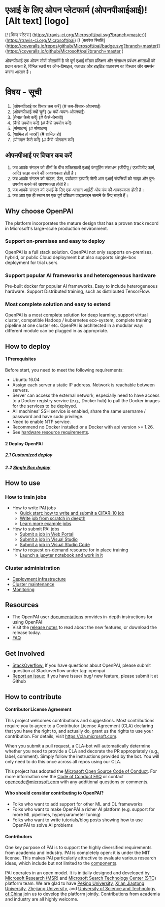 
# एआई के लिए ओपन प्लेटफार्म (ओपनपीआईआई)! [Alt text] [logo]

[लोगो]: ./pailogo.jpg "ओपनपीआई"

[! [बिल्ड स्टेटस] (https://travis-ci.org/Microsoft/pai.svg?branch=master)] (https://travis-ci.org/Microsoft/pai)
[! [कवरेज स्थिति] (https://coveralls.io/repos/github/Microsoft/pai/badge.svg?branch=master)] (https://coveralls.io/github/Microsoft/pai?branch=master )

ओपनपीआई एक ओपन सोर्स प्लेटफ़ॉर्म है जो पूर्ण एआई मॉडल प्रशिक्षण और संसाधन प्रबंधन क्षमताओं को प्रदान करता है, विभिन्न स्तरों पर ऑन-प्रिमाइज़, क्लाउड और हाइब्रिड वातावरण का विस्तार और समर्थन करना आसान है।

# विषय - सूची
1. [ओपनपीआई पर विचार कब करें] (# कब-विचार-ओपनपाई)
2. [ओपनपीआई क्यों चुनें] (# क्यों-चयन-ओपनपाई)
3. [तैनात कैसे करें] (# कैसे-तैनाती)
4. [कैसे उपयोग करें] (# कैसे उपयोग करें)
5. [संसाधन] (# संसाधन)
6. [शामिल हो जाओ] (# शामिल हो)
7. [योगदान कैसे करें] (# कैसे-योगदान करें)

## ओपनपीआई पर विचार कब करें
1. जब आपके संगठन को टीमों के बीच शक्तिशाली एआई कंप्यूटिंग संसाधन (जीपीयू / एफपीजीए फार्म, आदि) साझा करने की आवश्यकता होती है।
2. जब आपके संगठन को मॉडल, डेटा, पर्यावरण इत्यादि जैसी आम एआई संपत्तियों को साझा और पुन: उपयोग करने की आवश्यकता होती है।
3. जब आपके संगठन को एआई के लिए एक आसान आईटी ओप मंच की आवश्यकता होती है।
4. जब आप एक ही स्थान पर एक पूर्ण प्रशिक्षण पाइपलाइन चलाने के लिए चाहते हैं।

## Why choose OpenPAI
The platform incorporates the mature design that has a proven track record in Microsoft's large-scale production environment.

### Support on-premises and easy to deploy

OpenPAI is a full stack solution. OpenPAI not only supports on-premises, hybrid, or public Cloud deployment but also supports single-box deployment for trial users.

### Support popular AI frameworks and heterogeneous hardware

Pre-built docker for popular AI frameworks. Easy to include heterogeneous hardware. Support Distributed training, such as distributed TensorFlow.

### Most complete solution and easy to extend

OpenPAI is a most complete solution for deep learning, support virtual cluster, compatible Hadoop / kubernetes eco-system, complete training pipeline at one cluster etc. OpenPAI is architected in a modular way: different module can be plugged in as appropriate.

## How to deploy
#### 1 Prerequisites
Before start, you need to meet the following requirements:

- Ubuntu 16.04
- Assign each server a static IP address. Network is reachable between servers.
- Server can access the external network, especially need to have access to a Docker registry service (e.g., Docker hub) to pull the Docker images for the services to be deployed.
- All machines' SSH service is enabled, share the same username / password and have sudo privilege.
- Need to enable NTP service.
- Recommend no Docker installed or a Docker with api version >= 1.26.
- See [hardware resource requirements](https://github.com/Microsoft/pai/wiki/Resource-Requirement).

#### 2 Deploy OpenPAI
##### 2.1 [Customized deploy](./docs/pai-management/doc/cluster-bootup.md#customizeddeploy)
##### 2.2 [Single Box deploy](./docs/pai-management/doc/cluster-bootup.md#singlebox)

## How to use
### How to train jobs
- How to write PAI jobs
    - [Quick start: how to write and submit a CIFAR-10 job](./examples/README.md#quickstart)
    - [Write job from scratch in deepth](./docs/job_tutorial.md)
    - [Learn more example jobs](./examples/#offtheshelf)
- How to submit PAI jobs
    - [Submit a job in Web Portal](./docs/submit_from_webportal.md)
    - [Submit a job in Visual Studio](https://github.com/Microsoft/vs-tools-for-ai/blob/master/docs/pai.md)
    - [Submit a job in Visual Studio Code](https://github.com/Microsoft/vscode-tools-for-ai/blob/master/docs/quickstart-05-pai.md)
- How to request on-demand resource for in place training
    - [Launch a jupyter notebook and work in it](./examples/jupyter/README.md)

### Cluster administration
- [Deployment infrastructure](./docs/pai-management/doc/cluster-bootup.md)
- [Cluster maintenance](https://github.com/Microsoft/pai/wiki/Maintenance-(Service-&-Machine))
- [Monitoring](./docs/webportal/README.md)

## Resources

- The OpenPAI user [documentations](./docs/documentation.md) provides in-depth instructions for using OpenPAI
- Visit the [release notes](https://github.com/Microsoft/pai/releases) to read about the new features, or download the release today.
- [FAQ](./docs/faq.md)

## Get Involved
- [StackOverflow:](./docs/stackoverflow.md) If you have questions about OpenPAI, please submit question at Stackoverflow under tag: openpai
- [Report an issue:](https://github.com/Microsoft/pai/wiki/Issue-tracking) If you have issue/ bug/ new feature, please submit it at Github
## How to contribute
#### Contributor License Agreement
This project welcomes contributions and suggestions.  Most contributions require you to agree to a
Contributor License Agreement (CLA) declaring that you have the right to, and actually do, grant us
the rights to use your contribution. For details, visit https://cla.microsoft.com.

When you submit a pull request, a CLA-bot will automatically determine whether you need to provide
a CLA and decorate the PR appropriately (e.g., label, comment). Simply follow the instructions
provided by the bot. You will only need to do this once across all repos using our CLA.

This project has adopted the [Microsoft Open Source Code of Conduct](https://opensource.microsoft.com/codeofconduct/).
For more information see the [Code of Conduct FAQ](https://opensource.microsoft.com/codeofconduct/faq/) or
contact [opencode@microsoft.com](mailto:opencode@microsoft.com) with any additional questions or comments.

#### Who should consider contributing to OpenPAI?
- Folks who want to add support for other ML and DL frameworks
- Folks who want to make OpenPAI a richer AI platform (e.g. support for more ML pipelines, hyperparameter tuning)
- Folks who want to write tutorials/blog posts showing how to use OpenPAI to solve AI problems

#### Contributors
One key purpose of PAI is to support the highly diversified requirements from academia and industry. PAI is completely open: it is under the MIT license. This makes PAI particularly attractive to evaluate various research ideas, which include but not limited to the [components](./docs/research_education.md).

PAI operates in an open model. It is initially designed and developed by [Microsoft Research (MSR)](https://www.microsoft.com/en-us/research/group/systems-research-group-asia/) and [Microsoft Search Technology Center (STC)](https://www.microsoft.com/en-us/ard/company/introduction.aspx) platform team.
We are glad to have [Peking University](http://eecs.pku.edu.cn/EN/), [Xi'an Jiaotong University](http://www.aiar.xjtu.edu.cn/), [Zhejiang University](http://www.cesc.zju.edu.cn/index_e.htm), and [University of Science and Technology of China](http://eeis.ustc.edu.cn/) join us to develop the platform jointly.
Contributions from academia and industry are all highly welcome.
